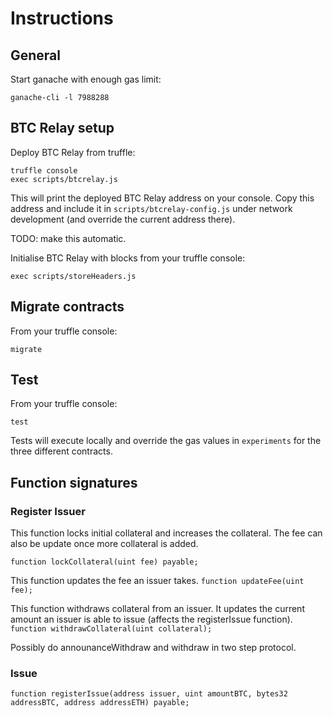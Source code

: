 # Instructions

## General

Start ganache with enough gas limit:

```
ganache-cli -l 7988288
```

## BTC Relay setup

Deploy BTC Relay from truffle:

```
truffle console
exec scripts/btcrelay.js
```

This will print the deployed BTC Relay address on your console. Copy this address and include it in `scripts/btcrelay-config.js` under network development (and override the current address there).

TODO: make this automatic.


Initialise BTC Relay with blocks from your truffle console:

```
exec scripts/storeHeaders.js
```

## Migrate contracts

From your truffle console:

```
migrate
```

## Test

From your truffle console:

```
test
```

Tests will execute locally and override the gas values in `experiments` for the three different contracts.

## Function signatures

### Register Issuer

This function locks initial collateral and increases the collateral. The fee can also be update once more collateral is added.

`function lockCollateral(uint fee) payable;`

This function updates the fee an issuer takes.
`function updateFee(uint fee);`

This function withdraws collateral from an issuer. It updates the current amount an issuer is able to issue (affects the registerIssue function).
`function withdrawCollateral(uint collateral);`

Possibly do announanceWithdraw and withdraw in two step protocol.

### Issue
`function registerIssue(address issuer, uint amountBTC, bytes32 addressBTC, address addressETH) payable;`